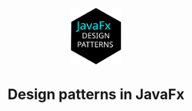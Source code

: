 <p align="center">
  <img alt="Logo" src="https://github.com/Xebache/DesignPatterns/blob/main/docs/design_patterns_logo.svg" width="100" />
</p>
<h1 align="center">
  Design patterns in JavaFx
</h1>
